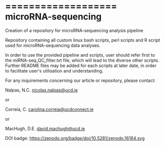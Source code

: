 ===================
microRNA-sequencing
===================

Creation of a repository for microRNA-sequencing analysis pipeline

Repository containing all custom linux bash scripts, perl scripts and R script used for microRNA-sequencing data analyses.

In order to use the provided pipeline and scripts, user should refer first to the miRNA-seq_QC_filter.txt file, which will lead to the diverse other scripts.
Further README files may be added for each scripts at later date, in order to facilitate user's utilisation and understanding.


For any inquirements concerning our article or repository, please contact:

Nalpas, N.C.
nicolas.nalpas@ucd.ie

or

Correia, C.
carolina.correia@ucdconnect.ie

or

MacHugh, D.E.
david.machugh@ucd.ie


DOI badge: https://zenodo.org/badge/doi/10.5281/zenodo.16164.svg
